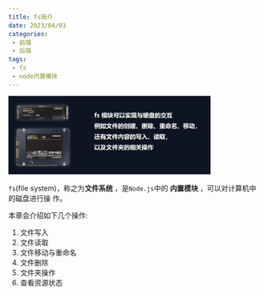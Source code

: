 ```yaml
---
title: fs简介
date: 2023/04/03
categories:
 - 前端
 - 后端
tags:
 - fs
 - node内置模块
---
```


<img src="./imgs/1.png" width="80%">

`fs`(file system)，称之为**文件系统** ，是`Node.js`中的 **内置模块** ，可以对计算机中的磁盘进行操
作。

本章会介绍如下几个操作:
1. 文件写入
2. 文件读取
3. 文件移动与重命名 
4. 文件删除
5. 文件夹操作
6. 查看资源状态